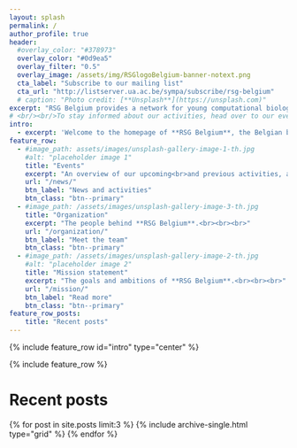 ```yaml
---
layout: splash
permalink: /
author_profile: true
header:
  #overlay_color: "#378973"
  overlay_color: "#0d9ea5"
  overlay_filter: "0.5"
  overlay_image: /assets/img/RSGlogoBelgium-banner-notext.png
  cta_label: "Subscribe to our mailing list"
  cta_url: "http://listserver.ua.ac.be/sympa/subscribe/rsg-belgium"
  # caption: "Photo credit: [**Unsplash**](https://unsplash.com)"
excerpt: "RSG Belgium provides a network for young computational biology and bioinformatics students and researchers in Belgium."
# <br/><br/>To stay informed about our activities, head over to our events page, social media accounts or mailing list."
intro:
  - excerpt: 'Welcome to the homepage of **RSG Belgium**, the Belgian branch of the <br>**ISCB Student Council''s Regional Student Groups**.<br>If you are interested in joining our network or if you just want to keep up to date on the latest RSG Belgium news, please check out our [upcoming activities](/news/), follow our social media accounts (<i class="fa fa-twitter" aria-hidden="true"></i> [Twitter](https://twitter.com/rsgbelgium) & <i class="fa fa-facebook" aria-hidden="true"></i> [Facebook](https://www.facebook.com/RSGBelgium)), join our <i class="fa fa-slack" aria-hidden="true"></i> [Slack channel](mailto:rsg-belgium@iscbsc.org?Subject=RSG%20Slack%20Subscription&Body=I%20would%20like%20to%20join%20the%20RSG%20Belgium%20Slack%20channel%2E) or subscribe to the <i class="fa fa-envelope-o" aria-hidden="true"></i> [mailing list](http://listserver.ua.ac.be/sympa/subscribe/rsg-belgium).<br>We hope to see you at one of our upcoming events!'
feature_row:
  - #image_path: assets/images/unsplash-gallery-image-1-th.jpg
    #alt: "placeholder image 1"
    title: "Events"
    excerpt: "An overview of our upcoming<br>and previous activities, as well as <br>general announcements."
    url: "/news/"
    btn_label: "News and activities"
    btn_class: "btn--primary"
  - #image_path: /assets/images/unsplash-gallery-image-3-th.jpg
    title: "Organization"
    excerpt: "The people behind **RSG Belgium**.<br><br><br>"
    url: "/organization/"
    btn_label: "Meet the team"
    btn_class: "btn--primary"
  - #image_path: /assets/images/unsplash-gallery-image-2-th.jpg
    #alt: "placeholder image 2"
    title: "Mission statement"
    excerpt: "The goals and ambitions of **RSG Belgium**.<br><br><br>"
    url: "/mission/"
    btn_label: "Read more"
    btn_class: "btn--primary"
feature_row_posts:
    title: "Recent posts"
---
```



<!-- #feature_row2:
#  - image_path: /assets/images/unsplash-gallery-image-2-th.jpg
#    alt: "placeholder image 2"
#    title: "Placeholder Image Left Aligned"
#    excerpt: 'This is some sample content that goes here with **Markdown** formatting. Left aligned with `type="left"`'
#    url: "#test-link"
#    btn_label: "Read More"
#    btn_class: "btn--primary"
#feature_row3:
#  - image_path: /assets/images/unsplash-gallery-image-2-th.jpg
#    alt: "placeholder image 2"
#    title: "Placeholder Image Right Aligned"
#    excerpt: 'This is some sample content that goes here with **Markdown** formatting. Right aligned with `type="right"`'
#    url: "#test-link"
#    btn_label: "Read More"
#    btn_class: "btn--primary"
#feature_row4:
#  - image_path: /assets/images/unsplash-gallery-image-2-th.jpg
#    alt: "placeholder image 2"
#    title: "Placeholder Image Center Aligned"
#    excerpt: 'This is some sample content that goes here with **Markdown** formatting. Centered with `type="center"`'
#    url: "#test-link"
#    btn_label: "Read More"
#    btn_class: "btn--primary" -->

<!-- {% include figure image_path="/assets/img/RSGlogoBelgium.png" alt="this is a placeholder image" caption="This is a figure caption." %} -->


{% include feature_row id="intro" type="center" %}


{% include feature_row %}


# Recent posts

<div class="grid__wrapper">
  {% for post in site.posts limit:3 %}
    {% include archive-single.html type="grid" %}
  {% endfor %}
</div>










<!-- {% include feature_row_posts %} -->

<!-- <div class="grid__wrapper">
  {% for post in site.portfolio %}
    {% include archive-single.html type="grid" %}
  {% endfor %}
</div>




{% for f in site.posts limit:3 %}

{% if f.url contains "://" %}
  {% capture f_url %}{{ f.url }}{% endcapture %}
{% else %}
  {% capture f_url %}{{ f.url | absolute_url }}{% endcapture %}
{% endif %}

<div class="feature__item{% if include.type %}--{{ include.type }}{% endif %}">
  <div class="archive__item">
    {% if f.image_path %}
      <div class="archive__item-teaser">
        <img src=
          {% if f.image_path contains "://" %}
            "{{ f.image_path }}"
          {% else %}
            "{{ f.image_path | absolute_url }}"
          {% endif %}
        alt="{% if f.alt %}{{ f.alt }}{% endif %}">
      </div>
    {% endif %}

    <div class="archive__item-body">
      {% if f.title %}
        <h2 class="archive__item-title">{{ f.title }}</h2>
      {% endif %}

      {% if f.excerpt %}
        <div class="archive__item-excerpt">
          {{ f.excerpt | markdownify }}
        </div>
      {% endif %}

      {% if f.url %}
        <p><a href="{{ f_url }}" class="btn {{ f.btn_class }}">{{ f.btn_label | default: site.data.ui-text[site.locale].more_label | default: "Learn More" }}</a></p>
      {% endif %}
    </div>
  </div>
</div>

{% endfor %} -->












<!-- {% capture written_year %}'None'{% endcapture %}
{% for post in site.posts %}
  {% capture year %}{{ post.date | date: '%Y' }}{% endcapture %}
  {% if year != written_year %}
    {% capture written_year %}{{ year }}{% endcapture %}
  {% endif %}
  {% include archive-single.html %}
{% endfor %} -->










<!-- {% include feature_row id="feature_row2" type="left" %}

{% include feature_row id="feature_row3" type="right" %}

{% include feature_row id="feature_row4" type="center" %} -->
